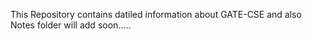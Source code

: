 This Repository contains datiled information about GATE-CSE and also Notes folder will add soon.....
